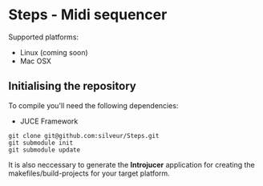 Steps - Midi sequencer
=========
 
Supported platforms:

* Linux (coming soon)
* Mac OSX

## Initialising the repository
To compile you'll need the following dependencies:
* JUCE Framework
```
git clone git@github.com:silveur/Steps.git
git submodule init
git submodule update
```
It is also neccessary to generate the **Introjucer** application for creating the makefiles/build-projects for your target platform.
